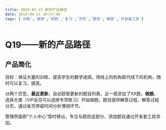 ```yaml
---
title: 2019-04-21 新的产品路径
date: 2019-04-21 20:57:00
tags: ['训练','成绩','机构','复习','页签','题目','解答','开发者工具']
---
```


# Q19——新的产品路径

## 产品简化

目标：保证大量的训练，提高学生的数学成绩。用线上的机构取代线下的机构，随时可以复习，提高。

分两个页签，**最近更新**，自动获取更新的题目列表，近一周添加了XX题，**做题**，选择大类（VIP会员可以选择专项练习）开始做题。题目提供解答过程，解答过程分页，通过各页停留时间分析薄弱环节。

管理界面即“个人中心”暂时移出，专注与题目这部分，添加题目通过开发者工具添加。
